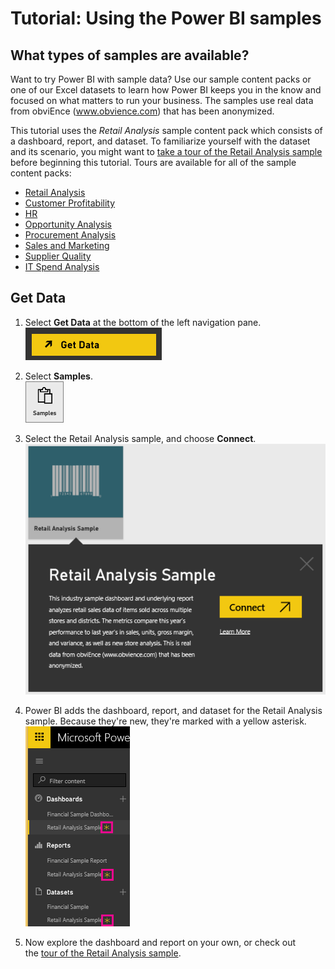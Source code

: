 ﻿<properties
   pageTitle="Tutorial: Using the Power BI samples"
   description="Tutorial: Using the Power BI samples"
   services="powerbi"
   documentationCenter=""
   authors="mihart"
   manager="mblythe"
   editor=""
   tags=""/>

<tags
   ms.service="powerbi"
   ms.devlang="NA"
   ms.topic="article"
   ms.tgt_pltfrm="NA"
   ms.workload="powerbi"
   ms.date="11/03/2015"
   ms.author="mihart"/>

# Tutorial: Using the Power BI samples  
## What types of samples are available?

Want to try Power BI with sample data?  Use our sample content packs or one of our Excel datasets to learn how Power BI keeps you in the know and focused on what matters to run your business.  The samples use real data from obviEnce (www.obvience.com) that has been anonymized.

This tutorial uses the *Retail Analysis* sample content pack which consists of a dashboard, report, and dataset. To familiarize yourself with the dataset and its scenario, you might want to [take a tour of the Retail Analysis sample](powerbi-sample-retail-analysis-take-a-tour.md) before beginning this tutorial. Tours are available for all of the sample content packs:

-   [Retail Analysis](powerbi-sample-retail-analysis-take-a-tour.md)
- [Customer Profitability](powerbi-sample-customer-profitability-take-a-tour.md)
- [HR](powerbi-sample-human-resources-take-a-tour.md)
- [Opportunity Analysis](powerbi-sample-opportunity-analysis-take-a-tour.md)
- [Procurement Analysis](powerbi-sample-procurement-analysis-take-a-tour.md)
- [Sales and Marketing](powerbi-sample-sales-and-marketing-take-a-tour.md)
- [Supplier Quality](powerbi-sample-supplier-quality-analysis-take-a-tour.md)
- [IT Spend Analysis](powerbi-sample-it-spend-analysis-take-a-tour.md)

## Get Data
1. Select **Get Data** at the bottom of the left navigation pane.  
    ![](media/powerbi-sample-tutorial-connect-to-the-samples/PBI_GetData.png)

2.  Select **Samples**.  
    ![](media/powerbi-sample-tutorial-connect-to-the-samples/PBI_SamplesDownload.png)

3.  Select the Retail Analysis sa﻿mple, and choose **Connect**.   
    ![](media/powerbi-sample-tutorial-connect-to-the-samples/PBI_RetailAnalysisSampleConnect.png)

4.  Power BI adds the dashboard, report, and dataset for the Retail Analysis sample. Because they're new, they're marked with a yellow asterisk.  
    ![](media/powerbi-sample-tutorial-connect-to-the-samples/PBI_NewExcelLeftNav.png)

5.  Now explore the dashboard and report on your own, or check out the [tour of the Retail Analysis sample](powerbi-sample-retail-analysis-take-a-tour.md).
